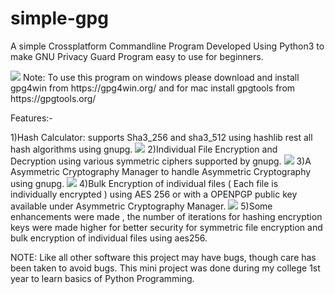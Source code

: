 # simple-gpg
A simple Crossplatform Commandline Program Developed Using Python3 to make GNU Privacy Guard Program easy to use for beginners.

<img src="https://github.com/Anish-M-code/simple-gpg/raw/master/screenshots/simplegpg.png">
Note: To use this program on windows please download and install gpg4win from https://gpg4win.org/ and for mac install gpgtools from https://gpgtools.org/ 


Features:-

1)Hash Calculator: supports Sha3_256 and sha3_512 using hashlib rest all hash algorithms using gnupg.
<img src="https://github.com/Anish-M-code/simple-gpg/raw/master/screenshots/hashcalc.png">
2)Individual File Encryption and Decryption using various symmetric ciphers supported by gnupg.
<img src="https://github.com/Anish-M-code/simple-gpg/raw/master/screenshots/symmetric%20encryption.png">
3)A Asymmetric Cryptography Manager to handle Asymmetric Cryptography using gnupg.
<img src="https://github.com/Anish-M-code/simple-gpg/blob/master/screenshots/symmetric%20encryption.png">
4)Bulk Encryption of individual files ( Each file is individually encrypted ) using AES 256 or with a OPENPGP public key available under Asymmetric Cryptography Manager.
<img src="https://github.com/Anish-M-code/simple-gpg/raw/master/screenshots/bulkencrypt.png">
5)Some enhancements were made , the number of iterations for hashing encryption keys were made higher for better security for symmetric file encryption and bulk encryption of individual files using aes256.

NOTE: Like all other software this project may have bugs, though care has been taken to avoid bugs.
      This mini project was done during my college 1st year to learn basics of Python Programming.
